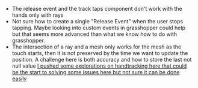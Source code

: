 - The release event and the track taps component don't work with the hands only with rays
- Not sure how to create a single "Release Event" when the user stops tapping. Maybe looking into custom events in grasshopper could help but that seems more advanced than what we know how to do with grasshopper.
- The intersection of a ray and a mesh only works for the mesh as the touch starts, then it is not preserved by the time we want to update the position. A challenge here is both accuracy and how to store the last not null value
[I pushed some explorations on handtracking here that could be the start to solving some issues here but not sure it can be done easily](gitkraken://repolink/3b9a6abc5bb0dcd3f0df92989bdfbf25bc46e44e/commit/6e949a8bff144a56449cccfe42a7216a9043dfe6?url=https%3A%2F%2Fgithub.com%2Fanuzk13%2FAR_Clay-proj.git)